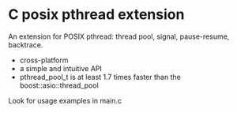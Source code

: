 # C posix pthread extension
An extension for POSIX pthread: thread pool, signal, pause-resume, backtrace.
  - cross-platform
  - a simple and intuitive API
  - pthread_pool_t is at least 1.7 times faster than the boost::asio::thread_pool

Look for usage examples in main.c
